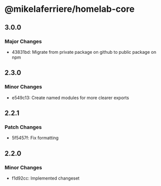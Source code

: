 # @mikelaferriere/homelab-core

## 3.0.0

### Major Changes

- 43831bd: Migrate from private package on github to public package on npm

## 2.3.0

### Minor Changes

- e549c13: Create named modules for more clearer exports

## 2.2.1

### Patch Changes

- 5f5457f: Fix formatting

## 2.2.0

### Minor Changes

- f1d92cc: Implemented changeset
